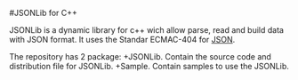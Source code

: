 #JSONLib for C++

JSONLib is a dynamic library for c++ wich allow parse, read and build data with JSON format. It uses the Standar ECMAC-404 for [JSON](http://www.json.org/).

The repository has 2 package:
+JSONLib. Contain the source code and distribution file for JSONLib.
+Sample. Contain samples to use the JSONLib.


